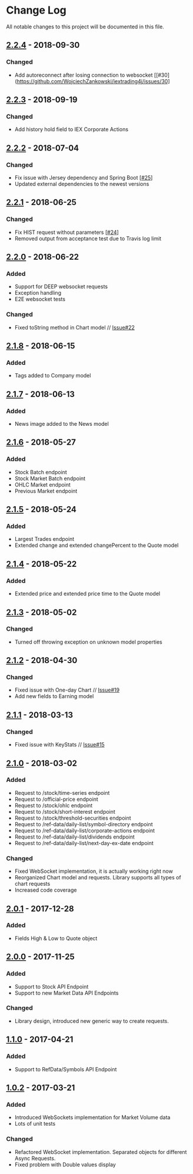 # Change Log
All notable changes to this project will be documented in this file.

## [2.2.4] - 2018-09-30

### Changed

- Add autoreconnect after losing connection to websocket [[#30](https://github.com/WojciechZankowski/iextrading4j/issues/30]

## [2.2.3] - 2018-09-19
### Changed

- Add history hold field to IEX Corporate Actions

## [2.2.2] - 2018-07-04

### Changed

- Fix issue with Jersey dependency and Spring Boot [[#25](https://github.com/WojciechZankowski/iextrading4j/issues/25)]
- Updated external dependencies to the newest versions

## [2.2.1] - 2018-06-25

### Changed

- Fix HIST request without parameters [[#24](https://github.com/WojciechZankowski/iextrading4j/issues/24)]
- Removed output from acceptance test due to Travis log limit

## [2.2.0] - 2018-06-22

### Added

- Support for DEEP websocket requests
- Exception handling
- E2E websocket tests

### Changed

- Fixed toString method in Chart model // [Issue#22](https://github.com/WojciechZankowski/iextrading4j/issues/22)

## [2.1.8] - 2018-06-15

### Added

- Tags added to Company model

## [2.1.7] - 2018-06-13

### Added

- News image added to the News model

## [2.1.6] - 2018-05-27

### Added

- Stock Batch endpoint
- Stock Market Batch endpoint
- OHLC Market endpoint
- Previous Market endpoint

## [2.1.5] - 2018-05-24

### Added

- Largest Trades endpoint
- Extended change and extended changePercent to the Quote model

## [2.1.4] - 2018-05-22

### Added

- Extended price and extended price time to the Quote model

## [2.1.3] - 2018-05-02

### Changed

- Turned off throwing exception on unknown model properties

## [2.1.2] - 2018-04-30

### Changed

- Fixed issue with One-day Chart // [Issue#19](https://github.com/WojciechZankowski/iextrading4j/issues/19)
- Add new fields to Earning model

## [2.1.1] - 2018-03-13

### Changed

- Fixed issue with KeyStats // [Issue#15](https://github.com/WojciechZankowski/iextrading4j/issues/15) 

## [2.1.0] - 2018-03-02

### Added

- Request to /stock/time-series endpoint
- Request to /official-price endpoint
- Request to /stock/ohlc endpoint
- Request to /stock/short-interest endpoint 
- Request to /stock/threshold-securities endpoint
- Request to /ref-data/daily-list/symbol-directory endpoint
- Request to /ref-data/daily-list/corporate-actions endpoint
- Request to /ref-data/daily-list/dividends endpoint
- Request to /ref-data/daily-list/next-day-ex-date endpoint

### Changed

- Fixed WebSocket implementation, it is actually working right now
- Reorganized Chart model and requests. Library supports all types of chart requests 
- Increased code coverage

## [2.0.1] - 2017-12-28

### Added

- Fields High & Low to Quote object

## [2.0.0] - 2017-11-25

### Added

- Support to Stock API Endpoint
- Support to new Market Data API Endpoints

### Changed

- Library design, introduced new generic way to create requests. 

## [1.1.0] - 2017-04-21

### Added

- Support to RefData/Symbols API Endpoint

## [1.0.2] - 2017-03-21

### Added

- Introduced WebSockets implementation for Market Volume data
- Lots of unit tests

### Changed 

- Refactored WebSocket implementation. Separated objects for different Async Requests.
- Fixed problem with Double values display


[1.0.2]: https://github.com/WojciechZankowski/iextrading4j/compare/IT4J_RELEASE_1_0_1...IT4J_RELEASE_1_0_2
[1.1.0]: https://github.com/WojciechZankowski/iextrading4j/compare/IT4J_RELEASE_1_0_2...IT4J_RELEASE_1_1_0
[2.0.0]: https://github.com/WojciechZankowski/iextrading4j/compare/IT4J_RELEASE_1_1_0...IT4J_RELEASE_2_0_0
[2.0.1]: https://github.com/WojciechZankowski/iextrading4j/compare/IT4J_RELEASE_2_0_0...IT4J_RELEASE_2_0_1
[2.1.0]: https://github.com/WojciechZankowski/iextrading4j/compare/IT4J_RELEASE_2_0_1...IT4J_RELEASE_2_1_0
[2.1.1]: https://github.com/WojciechZankowski/iextrading4j/compare/IT4J_RELEASE_2_1_0...IT4J_RELEASE_2_1_1
[2.1.2]: https://github.com/WojciechZankowski/iextrading4j/compare/IT4J_RELEASE_2_1_1...IT4J_RELEASE_2_1_2
[2.1.3]: https://github.com/WojciechZankowski/iextrading4j/compare/IT4J_RELEASE_2_1_2...IT4J_RELEASE_2_1_3
[2.1.4]: https://github.com/WojciechZankowski/iextrading4j/compare/IT4J_RELEASE_2_1_3...IT4J_RELEASE_2_1_4
[2.1.5]: https://github.com/WojciechZankowski/iextrading4j/compare/IT4J_RELEASE_2_1_4...IT4J_RELEASE_2_1_5
[2.1.6]: https://github.com/WojciechZankowski/iextrading4j/compare/IT4J_RELEASE_2_1_5...IT4J_RELEASE_2_1_6
[2.1.7]: https://github.com/WojciechZankowski/iextrading4j/compare/IT4J_RELEASE_2_1_6...IT4J_RELEASE_2_1_7
[2.1.8]: https://github.com/WojciechZankowski/iextrading4j/compare/IT4J_RELEASE_2_1_7...IT4J_RELEASE_2_1_8
[2.2.0]: https://github.com/WojciechZankowski/iextrading4j/compare/IT4J_RELEASE_2_1_8...IT4J_RELEASE_2_2_0
[2.2.1]: https://github.com/WojciechZankowski/iextrading4j/compare/IT4J_RELEASE_2_2_0...IT4J_RELEASE_2_2_1
[2.2.2]: https://github.com/WojciechZankowski/iextrading4j/compare/IT4J_RELEASE_2_2_1...IT4J_RELEASE_2_2_2
[2.2.3]: https://github.com/WojciechZankowski/iextrading4j/compare/IT4J_RELEASE_2_2_2...IT4J_RELEASE_2_2_3
[2.2.4]: https://github.com/WojciechZankowski/iextrading4j/compare/IT4J_RELEASE_2_2_3...IT4J_RELEASE_2_2_4
